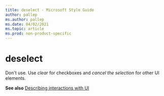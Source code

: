 ```yaml
---
title: deselect - Microsoft Style Guide
author: pallep
ms.author: pallep
ms.date: 04/02/2021
ms.topic: article
ms.prod: non-product-specific
---
```


# deselect

Don't use. Use *clear* for checkboxes and *cancel the selection* for other UI elements. 

**See also** [Describing interactions with UI](~/procedures-instructions/describing-interactions-with-ui.md)
